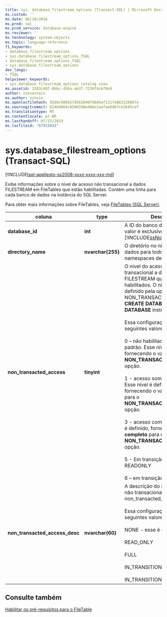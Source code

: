 ```yaml
---
title: sys. database_filestream_options (Transact-SQL) | Microsoft Docs
ms.custom: ''
ms.date: 06/10/2016
ms.prod: sql
ms.prod_service: database-engine
ms.reviewer: ''
ms.technology: system-objects
ms.topic: language-reference
f1_keywords:
- database_filestream_options
- sys.database_filestream_options_TSQL
- database_filestream_options_TSQL
- sys.database_filestream_options
dev_langs:
- TSQL
helpviewer_keywords:
- sys.database_filestream_options catalog view
ms.assetid: 3383c607-0bbc-456a-ab37-7230f4cbf0e9
author: stevestein
ms.author: sstein
ms.openlocfilehash: 95d9c980927d565b907d666af1317e883126087e
ms.sourcegitcommit: b2464064c0566590e486a3aafae6d67ce2645cef
ms.translationtype: MT
ms.contentlocale: pt-BR
ms.lasthandoff: 07/15/2019
ms.locfileid: "67915032"
---
```

# <a name="sysdatabasefilestreamoptions-transact-sql"></a>sys.database_filestream_options (Transact-SQL)
[!INCLUDE[tsql-appliesto-ss2008-xxxx-xxxx-xxx-md](../../includes/tsql-appliesto-ss2008-xxxx-xxxx-xxx-md.md)]

  Exibe informações sobre o nível de acesso não transacional a dados FILESTREAM em FileTables que estão habilitadas. Contém uma linha para cada banco de dados na instância do SQL Server.  
  
 Para obter mais informações sobre FileTables, veja [FileTables &#40;SQL Server&#41;](../../relational-databases/blob/filetables-sql-server.md).  
  
  
|coluna|type|Descrição|  
|------------|----------|-----------------|  
|**database_id**|**int**|A ID do banco de dados. Esse valor é exclusivo na instância do [!INCLUDE[ssNoVersion](../../includes/ssnoversion-md.md)].|  
|**directory_name**|**nvarchar(255)**|O diretório no nível de banco de dados para todos os namespaces de FileTable.|  
|**non_transacted_access**|**tinyint**|O nível do acesso não transacional a dados de FILESTREAM que estão habilitados. O nível de acesso é definido pela opção NON_TRANSACTED_ACCESS do **CREATE DATABASE** ou **ALTER DATABASE** instrução.<br /><br /> Essa configuração tem um dos seguintes valores:<br /><br /> 0 – não habilitado. Este é o valor padrão. Esse nível é definido, fornecendo o valor **OFF** para o **NON_TRANSACTED_ACCESS** opção.<br /><br /> 1 - acesso somente leitura. Esse nível é definido, fornecendo o valor **READ_ONLY** para o **NON_TRANSACTED_ACCESS** opção.<br /><br /> 3 - acesso completo. Esse nível é definido, fornecendo o valor **completo** para o **NON_TRANSACTED_ACCESS** opção.<br /><br /> 5 - Em transição para READONLY<br /><br /> 6 – em transição para OFF|  
|**non_transacted_access_desc**|**nvarchar(60)**|A descrição do nível de acesso não transacional identificado no non_transacted_access.<br /><br /> Essa configuração tem um dos seguintes valores:<br /><br /> NONE - esse é o valor padrão.<br /><br /> READ_ONLY<br /><br /> FULL<br /><br /> IN_TRANSITION_TO_READ_ONLY<br /><br /> IN_TRANSITION_TO_OFF|  
  
## <a name="see-also"></a>Consulte também  
 [Habilitar os pré-requisitos para o FileTable](../../relational-databases/blob/enable-the-prerequisites-for-filetable.md)  
  
  
